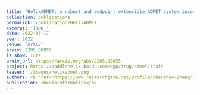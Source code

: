 ```yaml
---
title: "HelixADMET: a robust and endpoint extensible ADMET system incorporating self-supervised knowledge transfer"
collection: publications
permalink: /publication/HelixADMET
excerpt: 'TODO.'
date: 2022-05-17
year: 2022
venue: 'ArXiv'
arxiv: 2205.08055
is_show: Ture
arxiv_url: https://arxiv.org/abs/2205.08055
project: https://paddlehelix.baidu.com/app/drug/admet/train
teaser: ./images/helixadmet.png
authors: <a href='https://www.researchgate.net/profile/Shanzhuo-Zhang'>Shanzhuo Zhang</a>, </b>Zhiyuan Yan</b>, Yueyang Huang, <a href='https://scholar.google.com/citations?user=Hd-8bzcAAAAJ&hl=en'>lihang liu</a>, Donglong He, <a href='https://dblp.org/pid/35/7092-169.html'>Wei Wang, <a href='https://scholar.google.com/citations?user=Nr9WQrEAAAAJ&hl=en'>Xiaomin Fang 📮</a>, Xiaonan Zhang, <a href='https://scholar.google.com/citations?user=vgFErZQAAAAJ&hl=en'>Fan Wang 📮</a>, <a href='https://scholar.google.com/citations?user=9X2ThuAAAAAJ&hl=en'>Hua Wu</a>, and <a href='https://scholar.google.com/citations?user=jgy4jCAAAAAJ&hl=en'>Haifeng Wang</a>.
publication: <b>Bioinformatics</b>
---
```


<!-- [Download paper here](https://academic.oup.com/bioinformatics/article-pdf/38/13/3444/49883746/btac342.pdf) -->
